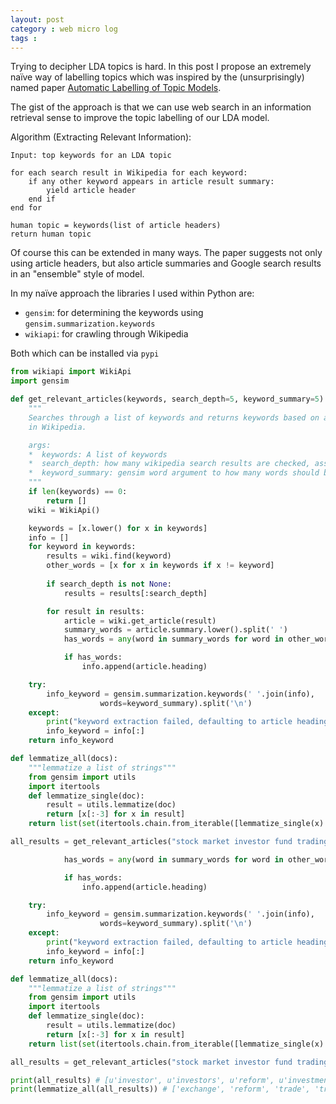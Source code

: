 ```yaml
---
layout: post
category : web micro log
tags :
---
```


Trying to decipher LDA topics is hard. In this post I propose an extremely naïve way of labelling topics which was inspired by the (unsurprisingly) named paper [Automatic Labelling of Topic Models](http://www.aclweb.org/anthology/P11-1154).

The gist of the approach is that we can use web search in an information retrieval sense to improve the topic labelling of our LDA model.

Algorithm (Extracting Relevant Information):

```
Input: top keywords for an LDA topic

for each search result in Wikipedia for each keyword:
    if any other keyword appears in article result summary:
        yield article header
    end if
end for

human topic = keywords(list of article headers)
return human topic
```

Of course this can be extended in many ways. The paper suggests not only using article headers, but also article summaries and Google search results in an "ensemble" style of model.

In my naïve approach the libraries I used within Python are:

*  `gensim`: for determining the keywords using `gensim.summarization.keywords`
*  `wikiapi`: for crawling through Wikipedia

Both which can be installed via `pypi`

```py
from wikiapi import WikiApi
import gensim

def get_relevant_articles(keywords, search_depth=5, keyword_summary=5):
    """
    Searches through a list of keywords and returns keywords based on article headers
    in Wikipedia.    

    args:
    *  keywords: A list of keywords
    *  search_depth: how many wikipedia search results are checked, assumes to be between 1-10
    *  keyword_summary: gensim word argument to how many words should be used in summarization
    """
    if len(keywords) == 0:
        return []
    wiki = WikiApi()

    keywords = [x.lower() for x in keywords]
    info = []
    for keyword in keywords:
        results = wiki.find(keyword)
        other_words = [x for x in keywords if x != keyword]
        
        if search_depth is not None:
            results = results[:search_depth]

        for result in results:
            article = wiki.get_article(result)
            summary_words = article.summary.lower().split(' ')
            has_words = any(word in summary_words for word in other_words)

            if has_words:
                info.append(article.heading)

    try:
        info_keyword = gensim.summarization.keywords(' '.join(info),
                    words=keyword_summary).split('\n')
    except:
        print("keyword extraction failed, defaulting to article heading output")
        info_keyword = info[:]
    return info_keyword

def lemmatize_all(docs):
    """lemmatize a list of strings"""
    from gensim import utils
    import itertools
    def lemmatize_single(doc):
        result = utils.lemmatize(doc)
        return [x[:-3] for x in result]    
    return list(set(itertools.chain.from_iterable([lemmatize_single(x) for x in docs])))

all_results = get_relevant_articles("stock market investor fund trading investment firm exchange companies share".split())

            has_words = any(word in summary_words for word in other_words)

            if has_words:
                info.append(article.heading)

    try:
        info_keyword = gensim.summarization.keywords(' '.join(info),
                    words=keyword_summary).split('\n')
    except:
        print("keyword extraction failed, defaulting to article heading output")
        info_keyword = info[:]
    return info_keyword

def lemmatize_all(docs):
    """lemmatize a list of strings"""
    from gensim import utils
    import itertools
    def lemmatize_single(doc):
        result = utils.lemmatize(doc)
        return [x[:-3] for x in result]    
    return list(set(itertools.chain.from_iterable([lemmatize_single(x) for x in docs])))

all_results = get_relevant_articles("stock market investor fund trading investment firm exchange companies share".split())

print(all_results) # [u'investor', u'investors', u'reform', u'investment', u'exchange', u'trade', u'trading']
print(lemmatize_all(all_results)) # ['exchange', 'reform', 'trade', 'trading', 'investor', 'investment']
```
